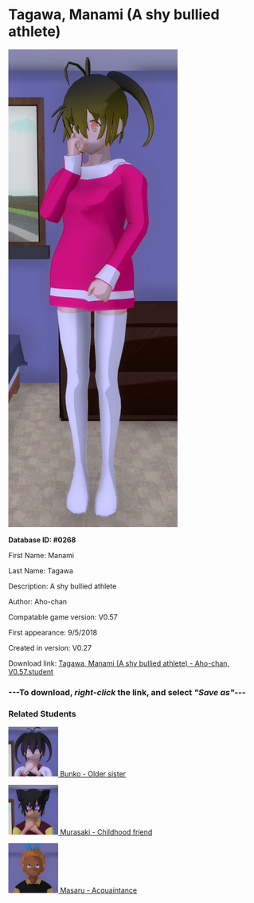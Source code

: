 # Tagawa, Manami (A shy bullied athlete)

<img src="../../Files/Images/Tagawa, Manami (A shy bullied athlete).png" title="Tagawa, Manami (A shy bullied athlete) - Aho-chan, V0.57">

**Database ID: #0268**

First Name: Manami

Last Name: Tagawa

Description: A shy bullied athlete

Author: Aho-chan

Compatable game version: V0.57

First appearance: 9/5/2018

Created in version: V0.27

Download link: <a href="https://raw.githubusercontent.com/Arbiter1223/Daigaku-Gurashi-Custom-Students/master/Files/Student%20Files/Tagawa%2C%20Manami%20(A%20shy%20bullied%20athlete)%20-%20Aho-chan%2C%20V0.57.student">Tagawa, Manami (A shy bullied athlete) - Aho-chan, V0.57.student</a>

### ---**To download, _right-click_ the link, and select _"Save as"_**---

### Related Students

<a href="Tagawa, Bunko (A shy yandere genius).md"><img src="../../Files/Thumbs/Tagawa, Bunko (A shy yandere genius).png" height="100" width="100" title="Tagawa, Bunko (A shy yandere genius) - Aho-chan, V0.57"></a><a href="Tagawa, Bunko (A shy yandere genius).md"> Bunko - Older sister</a>

<a href="Saitoh, Murasaki (An athletic occult follower).md"><img src="../../Files/Thumbs/Saitoh, Murasaki (An athletic occult follower).png" height="100" width="100" title="Saitoh, Murasaki (An athletic occult follower) - Aho-chan, V0.57"></a><a href="Saitoh, Murasaki (An athletic occult follower).md"> Murasaki - Childhood friend</a>

<a href="Tsukade, Masaru (A yandere gamer).md"><img src="../../Files/Thumbs/Tsukade, Masaru (A yandere gamer).png" height="100" width="100" title="Tsukade, Masaru (A yandere gamer) - Aho-chan, V0.57"></a><a href="Tsukade, Masaru (A yandere gamer).md"> Masaru - Acquaintance</a>

